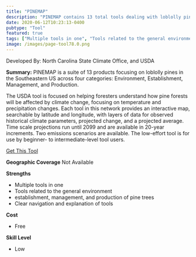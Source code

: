 ```yaml
---
title: "PINEMAP"
description: "PINEMAP contains 13 total tools dealing with loblolly pine trees in Southeastern US across four categories: Environment, Establishment, Management, and Production."
date: 2020-06-12T10:23:13-0400
pubtype: "Tool"
featured: true
tags: ["Multiple tools in one", "Tools related to the general environment", "establishment, management, and production of pine trees", "Clear navigation and explanation of tools"]
image: /images/page-tool78.0.png
---
```

Developed By: North Carolina State Climate Office, and USDA

**Summary:** PINEMAP is a suite of 13 products focusing on loblolly pines in the Southeastern US across four categories: Environment, Establishment, Management, and Production.

The USDA tool is focused on helping foresters understand how pine forests will be affected by climate change, focusing on temperature and precipitation changes. Each tool in this network provides an interactive map, searchable by latitude and longitude, with layers of data for observed historical climate parameters, projected change, and a projected average. Time scale projections run until 2099 and are available in 20-year increments. Two emissions scenarios are available. The low-effort tool is for use by beginner- to intermediate-level tool users.

<a href="https://climate.ncsu.edu/pinemap/" target="_blank">Get This Tool</a>

__**Geographic Coverage**__
Not Available

__**Strengths**__
-  Multiple tools in one
-   Tools related to the general environment
-   establishment, management, and production of pine trees
-  Clear navigation and explanation of tools

__**Cost**__
- Free

__**Skill Level**__
- Low
